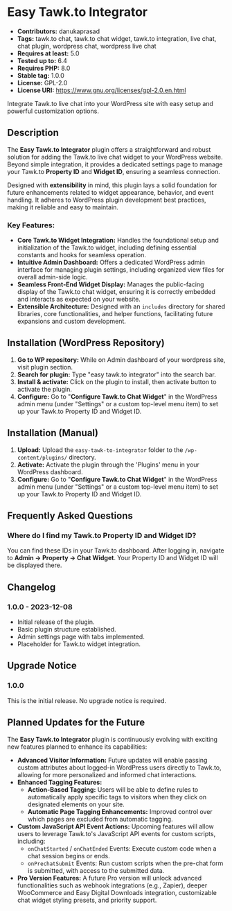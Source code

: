# Easy Tawk.to Integrator

- **Contributors:** danukaprasad
- **Tags:** tawk.to chat, tawk.to chat widget, tawk.to integration, live chat, chat plugin, wordpress chat, wordpress live chat
- **Requires at least:** 5.0
- **Tested up to:** 6.4
- **Requires PHP:** 8.0
- **Stable tag:** 1.0.0
- **License:** GPL-2.0
- **License URI:** https://www.gnu.org/licenses/gpl-2.0.en.html

Integrate Tawk.to live chat into your WordPress site with easy setup and powerful customization options.

## Description

The **Easy Tawk.to Integrator** plugin offers a straightforward and robust solution for adding the Tawk.to live chat widget to your WordPress website. Beyond simple integration, it provides a dedicated settings page to manage your Tawk.to **Property ID** and **Widget ID**, ensuring a seamless connection.

Designed with **extensibility** in mind, this plugin lays a solid foundation for future enhancements related to widget appearance, behavior, and event handling. It adheres to WordPress plugin development best practices, making it reliable and easy to maintain.

### Key Features:

- **Core Tawk.to Widget Integration:** Handles the foundational setup and initialization of the Tawk.to widget, including defining essential constants and hooks for seamless operation.
- **Intuitive Admin Dashboard:** Offers a dedicated WordPress admin interface for managing plugin settings, including organized view files for overall admin-side logic.
- **Seamless Front-End Widget Display:** Manages the public-facing display of the Tawk.to chat widget, ensuring it is correctly embedded and interacts as expected on your website.
- **Extensible Architecture:** Designed with an `includes` directory for shared libraries, core functionalities, and helper functions, facilitating future expansions and custom development.

## Installation (WordPress Repository)

1.  **Go to WP repository:** While on Admin dashboard of your wordpress site, visit plugin section.
2.  **Search for plugin:** Type "easy tawk.to integrator" into the search bar.
3.  **Install & activate:** Click on the plugin to install, then activate button to activate the plugin.
4.  **Configure:** Go to "**Configure Tawk.to Chat Widget**" in the WordPress admin menu (under "Settings" or a custom top-level menu item) to set up your Tawk.to Property ID and Widget ID.

## Installation (Manual)

1.  **Upload:** Upload the `easy-tawk-to-integrator` folder to the `/wp-content/plugins/` directory.
2.  **Activate:** Activate the plugin through the 'Plugins' menu in your WordPress dashboard.
3.  **Configure:** Go to "**Configure Tawk.to Chat Widget**" in the WordPress admin menu (under "Settings" or a custom top-level menu item) to set up your Tawk.to Property ID and Widget ID.

## Frequently Asked Questions

### Where do I find my Tawk.to Property ID and Widget ID?

You can find these IDs in your Tawk.to dashboard. After logging in, navigate to **Admin -> Property -> Chat Widget**. Your Property ID and Widget ID will be displayed there.

## Changelog

### 1.0.0 - 2023-12-08

- Initial release of the plugin.
- Basic plugin structure established.
- Admin settings page with tabs implemented.
- Placeholder for Tawk.to widget integration.

## Upgrade Notice

### 1.0.0

This is the initial release. No upgrade notice is required.

## Planned Updates for the Future

The **Easy Tawk.to Integrator** plugin is continuously evolving with exciting new features planned to enhance its capabilities:

- **Advanced Visitor Information:** Future updates will enable passing custom attributes about logged-in WordPress users directly to Tawk.to, allowing for more personalized and informed chat interactions.
- **Enhanced Tagging Features:**
  - **Action-Based Tagging:** Users will be able to define rules to automatically apply specific tags to visitors when they click on designated elements on your site.
  - **Automatic Page Tagging Enhancements:** Improved control over which pages are excluded from automatic tagging.
- **Custom JavaScript API Event Actions:** Upcoming features will allow users to leverage Tawk.to's JavaScript API events for custom scripts, including:
  - `onChatStarted` / `onChatEnded` Events: Execute custom code when a chat session begins or ends.
  - `onPrechatSubmit` Events: Run custom scripts when the pre-chat form is submitted, with access to the submitted data.
- **Pro Version Features:** A future Pro version will unlock advanced functionalities such as webhook integrations (e.g., Zapier), deeper WooCommerce and Easy Digital Downloads integration, customizable chat widget styling presets, and priority support.
